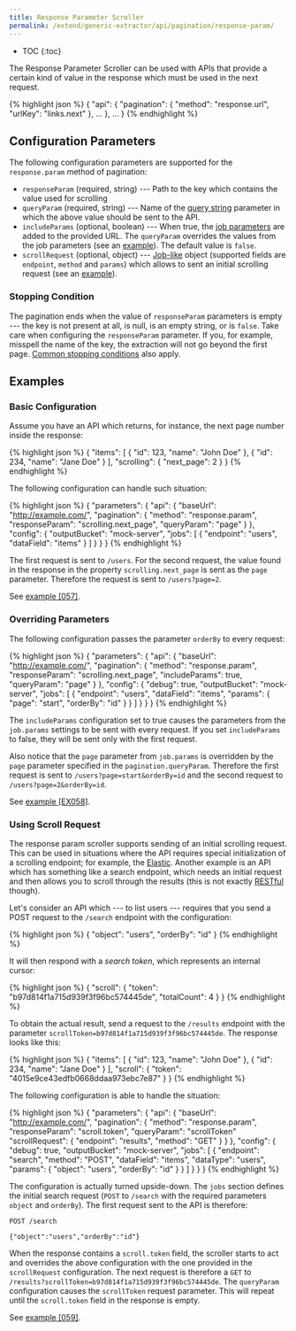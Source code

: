 ```yaml
---
title: Response Parameter Scroller
permalink: /extend/generic-extractor/api/pagination/response-param/
---
```


* TOC
{:toc}

The Response Parameter Scroller can be used with APIs that provide a certain kind
of value in the response which must be used in the next request.

{% highlight json %}
{
    "api": {
        "pagination": {
            "method": "response.url",
            "urlKey": "links.next"
        },
        ...
    },
    ...
}
{% endhighlight %}

## Configuration Parameters
The following configuration parameters are supported for the `response.param` method of pagination:

- `responseParam` (required, string) --- Path to the key which contains the value used for scrolling
- `queryParam` (required, string) --- Name of the [query string](/extend/generic-extractor/tutorial/rest/#url) parameter in 
which the above value should be sent to the API.
- `includeParams` (optional, boolean) --- When true, the [job parameters](/extend/generic-extractor/config/jobs/#request-parameters) 
are added to the provided URL. The `queryParam` overrides the values from the job parameters (see an [example](#overriding-parameters)). The default value is `false`.
- `scrollRequest` (optional, object) --- [Job-like](/extend/generic-extractor/config/jobs/) object (supported fields are 
`endpoint`, `method` and `params`) which allows to sent an initial scrolling request (see an [example](#using-scroll-request)).

### Stopping Condition
The pagination ends when the value of `responseParam` parameters is empty --- the key is not present at all, is null, is
an empty string, or is `false`. Take care when configuring the `responseParam` parameter. If you, for example, misspell the name of 
the key, the extraction will not go beyond the first page. 
[Common stopping conditions](/extend/generic-extractor/api/pagination/#stopping-strategy) also apply.

## Examples

### Basic Configuration
Assume you have an API which returns, for instance, the next page number inside the response:

{% highlight json %}
{
    "items": [
        {
            "id": 123,
            "name": "John Doe"
        },
        {
            "id": 234,
            "name": "Jane Doe"
        }
    ],
    "scrolling": {
        "next_page": 2
    }
}
{% endhighlight %}

The following configuration can handle such situation:

{% highlight json %}
{
    "parameters": {
        "api": {
            "baseUrl": "http://example.com/",
            "pagination": {
                "method": "response.param",
                "responseParam": "scrolling.next_page",
                "queryParam": "page"
            }
        },
        "config": {
            "outputBucket": "mock-server",
            "jobs": [
                {
                    "endpoint": "users",
                    "dataField": "items"
                }
            ]
        }
    }
}
{% endhighlight %}

The first request is sent to `/users`. For the second request, the value found in the response 
in the property `scrolling.next_page` is sent as the `page` parameter. Therefore the request 
is sent to `/users?page=2`.

See [example [057]](https://github.com/keboola/generic-extractor/tree/master/doc/examples/057-pagination-response-param-basic).

### Overriding Parameters
The following configuration passes the parameter `orderBy` to every request:

{% highlight json %}
{
    "parameters": {
        "api": {
            "baseUrl": "http://example.com/",
            "pagination": {
                "method": "response.param",
                "responseParam": "scrolling.next_page",
                "includeParams": true,
                "queryParam": "page"
            }
        },
        "config": {
            "debug": true,
            "outputBucket": "mock-server",
            "jobs": [
                {
                    "endpoint": "users",
                    "dataField": "items",
                    "params": {
                        "page": "start",
                        "orderBy": "id"
                    }
                }
            ]
        }
    }
}
{% endhighlight %}

The `includeParams` configuration set to true causes the parameters from the `job.params` settings to 
be sent with every request. If you set `includeParams` to false, they will be sent only with
the first request. 

Also notice that the `page` parameter from `job.params` is overridden by the `page` parameter specified 
in the `pagination.queryParam`. Therefore the first request is sent to `/users?page=start&orderBy=id` 
and the second request to `/users?page=2&orderBy=id`.

See [example [EX058]](https://github.com/keboola/generic-extractor/tree/master/doc/examples/058-pagination-response-param-override).

### Using Scroll Request
The response param scroller supports sending of an initial scrolling request. This can be used
in situations where the API requires special initialization of a scrolling endpoint;
for example, the [Elastic](https://www.elastic.co/guide/en/elasticsearch/reference/5.2/search-request-scroll.html).
Another example is an API which has something like a search endpoint, which needs an initial request and
then allows you to scroll through the results (this is not exactly [RESTful](/extend/generic-extractor/tutorial/rest/) though).

Let's consider an API which --- to list users --- requires that you send a POST request to the
`/search` endpoint with the configuration:

{% highlight json %}
{
    "object": "users",
    "orderBy": "id"
}
{% endhighlight %}

It will then respond with a *search token*, which represents an internal cursor:

{% highlight json %}
{
    "scroll": {
        "token": "b97d814f1a715d939f3f96bc574445de",
        "totalCount": 4
    }
}
{% endhighlight %}

To obtain the actual result, send a request to the `/results` endpoint with the parameter
`scrollToken=b97d814f1a715d939f3f96bc574445de`. The response looks like this:

{% highlight json %}
{
    "items": [
        {
            "id": 123,
            "name": "John Doe"
        },
        {
            "id": 234,
            "name": "Jane Doe"
        }
    ],
    "scroll": {
        "token": "4015e9ce43edfb0668ddaa973ebc7e87"
    }
}
{% endhighlight %}

The following configuration is able to handle the situation:

{% highlight json %}
{
    "parameters": {
        "api": {
            "baseUrl": "http://example.com/",
            "pagination": {
                "method": "response.param",
                "responseParam": "scroll.token",
                "queryParam": "scrollToken"
                "scrollRequest": {
                    "endpoint": "results",
                    "method": "GET"
                }
            }
        },
        "config": {
            "debug": true,
            "outputBucket": "mock-server",
            "jobs": [
                {
                    "endpoint": "search",
                    "method": "POST",
                    "dataField": "items",
                    "dataType": "users",
                    "params": {
                        "object": "users",
                        "orderBy": "id"
                    }
                }
            ]
        }
    }
}
{% endhighlight %}

The configuration is actually turned upside-down. The `jobs` section defines the initial search request
(`POST` to `/search` with the required parameters `object` and `orderBy`). The first request sent to the API 
is therefore:

    POST /search

    {"object":"users","orderBy":"id"}

When the response contains a `scroll.token` field, the scroller starts to act and overrides the above 
configuration with the one provided in the `scrollRequest` configuration. The next request is therefore 
a `GET` to `/results?scrollToken=b97d814f1a715d939f3f96bc574445de`. The `queryParam` configuration
causes the `scrollToken` request parameter. This will repeat until the `scroll.token` field in the response is empty.

See [example [059]](https://github.com/keboola/generic-extractor/tree/master/doc/examples/059-pagination-response-param-scroll-request).

